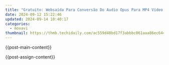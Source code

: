 ```yaml
---
title: "Gratuito: Websaída Para Conversão Do Audio Opus Para MP4 Vídeo Pela Movavi – Utilize On-Line Sem Custo Algum!"
date: 2024-09-12 15:22:46
updated: 2024-09-14 10:40:17
categories:
  - movavi
thumbnail: https://thmb.techidaily.com/ac559d48bd17f3abbbc061aaa86ec644753f92e76f6e17526af1715e861dd9a8.jpg
---
```


{{post-main-content}}

<ins class="adsbygoogle"
     style="display:block"
     data-ad-format="autorelaxed"
     data-ad-client="ca-pub-7571918770474297"
     data-ad-slot="1223367746"></ins>

{{post-assign-content}}

<ins class="adsbygoogle"
     style="display:block"
     data-ad-client="ca-pub-7571918770474297"
     data-ad-slot="8358498916"
     data-ad-format="auto"
     data-full-width-responsive="true"></ins>
